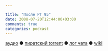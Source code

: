 ```yaml
---

title: "После РТ 95"
date: 2008-07-20T12:44:00+03:00
comments: true
categories: podcast
---
```

[аудио](http://cdn.radio-t.com/rt95post.mp3) ● [пиратский torrent](http://pirates.radio-t.com/torrents/rt95post.mp3.torrent) ● [лог чата](http://chat.radio-t.com/logs/radio-t-95.html) ● [wiki](http://wiki.radio-t.com/%D0%9F%D0%BE%D1%81%D0%BB%D0%B5_%D0%A0%D0%A2_95)<audio src="http://cdn.radio-t.com/rt95post.mp3" preload="none">

